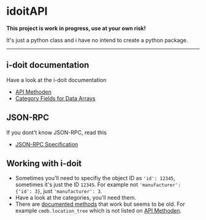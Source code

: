 # idoitAPI

**This project is work in progress, use at your own risk!**  

It's just a python class and i have no intend to create a python package.  

---

## i-doit documentation
Have a look at the i-doit documentation
* [API Methoden](https://kb.i-doit.com/display/de/API+Methoden)
* [Category Fields for Data Arrays](https://kb.i-doit.com/display/en/Category+Fields+for+Data+Arrays)

## JSON-RPC 
If you dont't know JSON-RPC, read this
* [JSON-RPC Specification](https://www.jsonrpc.org/specification)

## Working with i-doit
* Sometimes you'll need to specifiy the object ID as `'id': 12345`, sometimes it's just the ID `12345`. For example not `'manufacturer': {'id': 3}`, just `'manufacturer': 3`.
* Have a look at the categories, you'll need them.
* There are [documented methods](https://kb.i-doit.com/pages/viewpage.action?pageId=7831613#API(JSONRPC)-Methoden) that work but seems to be old. For example `cmdb.location_tree` which is not listed on [API Methoden](https://kb.i-doit.com/display/de/API+Methoden).
